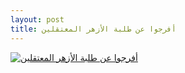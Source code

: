 ```yaml
---
layout: post
title: أفرجوا عن طلبة الأزهر المعتقلين
---
```


[![أفرجوا عن طلبة الأزهر المعتقلين](http://img141.imageshack.us/img141/4101/freetrueav7copyzm4.jpg)](http://43arb.info/samdon/modules/news/)
